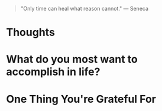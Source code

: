 
> \"Only time can heal what reason cannot.\" — Seneca

# Thoughts

# What do you most want to accomplish in life?

# One Thing You're Grateful For

